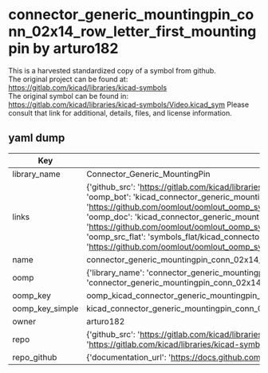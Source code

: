 # connector_generic_mountingpin_conn_02x14_row_letter_first_mountingpin by arturo182  
This is a harvested standardized copy of a symbol from github.  
The original project can be found at:  
https://gitlab.com/kicad/libraries/kicad-symbols  
The original symbol can be found in:
https://gitlab.com/kicad/libraries/kicad-symbols/Video.kicad_sym
Please consult that link for additional, details, files, and license information.  
## yaml dump  
| Key | Value |  
| --- | --- |  
| library_name | Connector_Generic_MountingPin |  
| links | {'github_src': 'https://gitlab.com/kicad/libraries/kicad-symbols/Video.kicad_sym', 'github_src_repo': 'https://gitlab.com/kicad/libraries/kicad-symbols', 'oomp_bot': 'kicad_connector_generic_mountingpin_conn_02x14_row_letter_first_mountingpin/working', 'oomp_bot_github': 'https://github.com/oomlout/oomlout_oomp_symbol_bot/tree/main/kicad_connector_generic_mountingpin_conn_02x14_row_letter_first_mountingpin/working', 'oomp_doc': 'kicad_connector_generic_mountingpin_conn_02x14_row_letter_first_mountingpin/working', 'oomp_doc_github': 'https://github.com/oomlout/oomlout_oomp_symbol_doc/tree/main/kicad_connector_generic_mountingpin_conn_02x14_row_letter_first_mountingpin/working', 'oomp_src_flat': 'symbols_flat/kicad_connector_generic_mountingpin_conn_02x14_row_letter_first_mountingpin/working', 'oomp_src_flat_github': 'https://github.com/oomlout/oomlout_oomp_symbol_src/tree/main/kicad_connector_generic_mountingpin_conn_02x14_row_letter_first_mountingpin/working'} |  
| name | connector_generic_mountingpin_conn_02x14_row_letter_first_mountingpin |  
| oomp | {'library_name': 'connector_generic_mountingpin', 'owner_name': 'kicad', 'symbol_name': 'connector_generic_mountingpin_conn_02x14_row_letter_first_mountingpin'} |  
| oomp_key | oomp_kicad_connector_generic_mountingpin_conn_02x14_row_letter_first_mountingpin |  
| oomp_key_simple | kicad_connector_generic_mountingpin_conn_02x14_row_letter_first_mountingpin |  
| owner | arturo182 |  
| repo | {'github_src': 'https://gitlab.com/kicad/libraries/kicad-symbols/Video.kicad_sym', 'name': 'libraries/kicad-symbols', 'owner': 'kicad', 'url': 'https://gitlab.com/kicad/libraries/kicad-symbols'} |  
| repo_github | {'documentation_url': 'https://docs.github.com/rest/repos/repos#get-a-repository', 'message': 'Not Found'} |  

